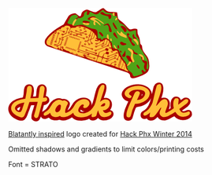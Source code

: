 <img src="hackphxtaco.png">

<a href="http://filibertos.com/">Blatantly inspired</a> logo created for <a href="http://hackphx.com/arduino_wearables_winter2014/">Hack Phx Winter 2014</a>

Omitted shadows and gradients to limit colors/printing costs 

Font = STRATO
